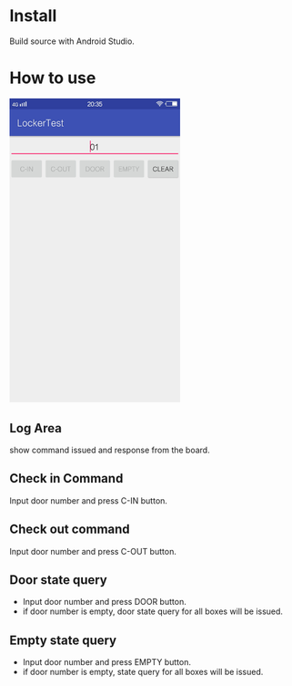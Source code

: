 # Install
Build source with Android Studio.

# How to use
<div style="width:300px">

  ![screenshot](images/1.jpg)
</div>


## Log Area
 show command issued and response from the board.
## Check in Command
Input door number and press C-IN button.
## Check out command
Input door number and press C-OUT button.
## Door state query
* Input door number and press DOOR button.
* if door number is empty, door state query for all boxes will be issued.
## Empty state query
* Input door number and press EMPTY button.
* if door number is empty, state query for all boxes will be issued.
